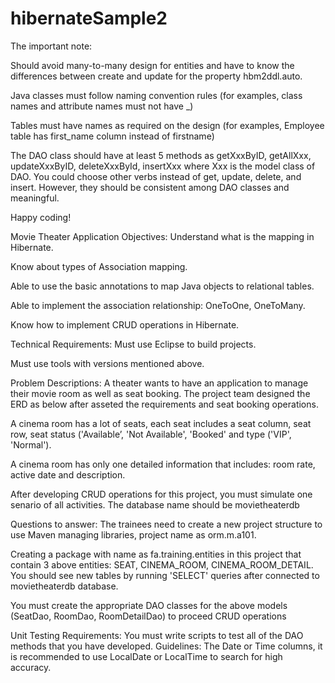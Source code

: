 # hibernateSample2
The important note:

Should avoid many-to-many design for entities and have to know the differences between create and update for the property hbm2ddl.auto.

Java classes must follow naming convention rules (for examples, class names and attribute names must not have _)

Tables must have names as required on the design (for examples, Employee table has first_name column instead of firstname)

The DAO class should have at least 5 methods as getXxxByID, getAllXxx, updateXxxByID, deleteXxxById, insertXxx where Xxx is the model class of DAO. You could choose other verbs instead of get, update, delete, and insert. However, they should be consistent among DAO classes and meaningful.

Happy coding!

Movie Theater Application
Objectives:
Understand what is the mapping in Hibernate.

Know about types of Association mapping.

Able to use the basic annotations to map Java objects to relational tables.

Able to implement the association relationship: OneToOne, OneToMany.

Know how to implement CRUD operations in Hibernate.

Technical Requirements:
Must use Eclipse to build projects.

Must use tools with versions mentioned above.

Problem Descriptions:
A theater wants to have an application to manage their movie room as well as seat booking. The project team designed the ERD as below after asseted the requirements and seat booking operations.



A cinema room has a lot of seats, each seat includes a seat column, seat row, seat status ('Available’, 'Not Available', 'Booked' and type ('VIP', 'Normal').

A cinema room has only one detailed information that includes: room rate, active date and description.

After developing CRUD operations for this project, you must simulate one senario of all activities. The database name should be movietheaterdb

Questions to answer:
The trainees need to create a new project structure to use Maven managing libraries, project name as orm.m.a101.

Creating a package with name as fa.training.entities in this project that contain 3 above entities: SEAT, CINEMA_ROOM, CINEMA_ROOM_DETAIL. You should see new tables by running 'SELECT' queries after connected to movietheaterdb database.

You must create the appropriate DAO classes for the above models (SeatDao, RoomDao, RoomDetailDao) to proceed CRUD operations

Unit Testing Requirements:
You must write scripts to test all of the DAO methods that you have developed.
Guidelines:
The Date or Time columns, it is recommended to use LocalDate or LocalTime to search for high accuracy.
